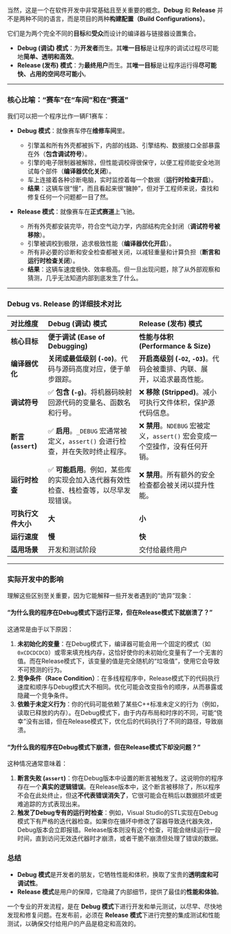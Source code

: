 当然，这是一个在软件开发中非常基础且至关重要的概念。**Debug** 和 **Release** 并不是两种不同的语言，而是项目的两种**构建配置（Build Configurations）**。

它们是为两个完全不同的**目标**和**受众**而设计的编译器与链接器设置集合。

* **Debug (调试) 模式**：为**开发者**而生。其**唯一目标**是让程序的调试过程尽可能地**简单、透明和高效**。
* **Release (发布) 模式**：为**最终用户**而生。其**唯一目标**是让程序运行得**尽可能快、占用的空间尽可能小**。

---

### 核心比喻：“赛车”在“车间”和在“赛道”

我们可以把一个程序比作一辆F1赛车：

* **Debug 模式**：就像赛车停在**维修车间**里。
    * 引擎盖和所有外壳都被拆下，内部的线路、引擎结构、数据接口全部暴露在外（**包含调试符号**）。
    * 引擎的电子限制器被解除，但性能调校得很保守，以便工程师能安全地测试每个部件（**编译器优化关闭**）。
    * 车上连接着各种诊断电脑，实时监控着每一个数据（**运行时检查开启**）。
    * **结果**：这辆车很“慢”，而且看起来很“臃肿”，但对于工程师来说，查找和修复任何一个问题都一目了然。

* **Release 模式**：就像赛车在**正式赛道**上飞驰。
    * 所有外壳都安装完毕，符合空气动力学，内部结构完全封闭（**调试符号被移除**）。
    * 引擎被调校到极限，追求极致性能（**编译器优化开启**）。
    * 所有非必要的诊断和安全检查都被关闭，以减轻重量和计算负担（**断言和运行时检查关闭**）。
    * **结果**：这辆车速度极快、效率极高。但一旦出现问题，除了从外部观察和猜测，几乎无法知道内部到底发生了什么。

---

### Debug vs. Release 的详细技术对比

| 对比维度              | Debug (调试) 模式                                        | Release (发布) 模式                                     |
| :---------------- | :--------------------------------------------------- | :-------------------------------------------------- |
| **核心目标**          | **便于调试 (Ease of Debugging)**                         | **性能与体积 (Performance & Size)**                      |
| **编译器优化**         | **关闭或最低级别 (`-O0`)**。代码与源码高度对应，便于单步跟踪。                | **开启高级别 (`-O2`, `-O3`)**。代码会被重排、内联、展开，以追求最高性能。      |
| **调试符号**          | ✅ **包含 (`-g`)**。将机器码映射回源代码的变量名、函数名和行号。               | ❌ **移除 (Stripped)**。减小可执行文件体积，保护源代码信息。              |
| **断言 (`assert`)** | ✅ **启用**。`_DEBUG` 宏通常被定义，`assert()` 会进行检查，并在失败时终止程序。 | ❌ **禁用**。`NDEBUG` 宏被定义，`assert()` 宏会变成一个空操作，没有任何开销。 |
| **运行时检查**         | ✅ **可能启用**。例如，某些库的实现会加入迭代器有效性检查、栈检查等，以尽早发现错误。        | ❌ **禁用**。所有额外的安全检查都会被关闭以提升性能。                       |
| **可执行文件大小**       | **大**                                                | **小**                                               |
| **运行速度**          | **慢**                                                | **快**                                               |
| **适用场景**          | 开发和测试阶段                                              | 交付给最终用户                                             |

---

### 实际开发中的影响

理解这些区别至关重要，因为它能解释一些开发者遇到的“诡异”现象：

#### “为什么我的程序在Debug模式下运行正常，但在Release模式下就崩溃了？”

这通常是由于以下原因：
1.  **未初始化的变量**：在Debug模式下，编译器可能会用一个固定的模式（如 `0xCDCDCDCD`）或零来填充栈内存，这恰好使你的未初始化变量有了一个无害的值。而在Release模式下，该变量的值是完全随机的“垃圾值”，使用它会导致不可预测的行为。
2.  **竞争条件（Race Condition）**：在多线程程序中，Release模式下的代码执行速度和顺序与Debug模式大不相同。优化可能会改变指令的顺序，从而暴露或隐藏一个竞争条件。
3.  **依赖于未定义行为**：你的代码可能依赖了某些C++标准未定义的行为（例如，读取已释放的内存）。在Debug模式下，由于内存布局和时序的不同，可能“侥幸”没有出错，但在Release模式下，优化后的代码执行了不同的路径，导致崩溃。

#### “为什么我的程序在Debug模式下崩溃，但在Release模式下却没问题？”

这种情况通常意味着：
1.  **断言失败 (`assert`)**：你在Debug版本中设置的断言被触发了。这说明你的程序存在一个**真实的逻辑错误**。在Release版本中，这个断言被移除了，所以程序不会在此处终止，但这**不代表错误消失了**，它很可能会在稍后以数据损坏或更难追踪的方式表现出来。
2.  **触发了Debug专有的运行时检查**：例如，Visual Studio的STL实现在Debug模式下有严格的迭代器检查。如果你在循环中修改了容器导致迭代器失效，Debug版本会立即报错。Release版本则没有这个检查，可能会继续运行一段时间，直到访问无效迭代器时才崩溃，或者干脆不崩溃但处理了错误的数据。

### 总结

* **Debug 模式**是开发者的朋友，它牺牲性能和体积，换取了宝贵的**透明度和可调试性**。
* **Release 模式**是用户的保障，它隐藏了内部细节，提供了最佳的**性能和体验**。

一个专业的开发流程，是在 **Debug 模式**下进行开发和单元测试，以尽早、尽快地发现和修复问题。在发布前，必须在 **Release 模式**下进行完整的集成测试和性能测试，以确保交付给用户的产品是稳定和高效的。